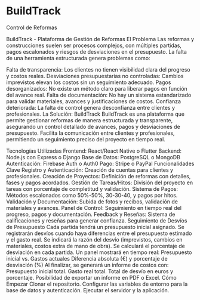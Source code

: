 # BuildTrack
Control de Reformas

BuildTrack - Plataforma de Gestión de Reformas
El Problema
Las reformas y construcciones suelen ser procesos complejos, con múltiples partidas, pagos escalonados y riesgos de desviaciones en el presupuesto. La falta de una herramienta estructurada genera problemas como:

Falta de transparencia: Los clientes no tienen visibilidad clara del progreso y costos reales.
Desviaciones presupuestarias no controladas: Cambios imprevistos elevan los costos sin un seguimiento adecuado.
Pagos desorganizados: No existe un método claro para liberar pagos en función del avance real.
Falta de documentación: No hay un sistema estandarizado para validar materiales, avances y justificaciones de costos.
Confianza deteriorada: La falta de control genera desconfianza entre clientes y profesionales.
La Solución: BuildTrack
BuildTrack es una plataforma que permite gestionar reformas de manera estructurada y transparente, asegurando un control detallado de avances, pagos y desviaciones de presupuesto. Facilita la comunicación entre clientes y profesionales, permitiendo un seguimiento preciso del proyecto en tiempo real.

Tecnologías Utilizadas
Frontend: React/React Native o Flutter
Backend: Node.js con Express o Django
Base de Datos: PostgreSQL o MongoDB
Autenticación: Firebase Auth o Auth0
Pago: Stripe o PayPal
Funcionalidades Clave
Registro y Autenticación: Creación de cuentas para clientes y profesionales.
Creación de Proyectos: Definición de reformas con detalles, fases y pagos acordados.
Gestión de Tareas/Hitos: División del proyecto en tareas con porcentaje de completitud y validación.
Sistema de Pagos: Métodos escalonados como 50%-50%, 30-30-40, y pagos por hitos.
Validación y Documentación: Subida de fotos y recibos, validación de materiales y avances.
Panel de Control: Seguimiento en tiempo real del progreso, pagos y documentación.
Feedback y Reseñas: Sistema de calificaciones y reseñas para generar confianza.
Seguimiento de Desvíos de Presupuesto
Cada partida tendrá un presupuesto inicial asignado.
Se registrarán desvíos cuando haya diferencias entre el presupuesto estimado y el gasto real.
Se indicará la razón del desvío (imprevistos, cambios en materiales, costos extra de mano de obra).
Se calculará el porcentaje de desviación en cada partida.
Un panel mostrará en tiempo real:
Presupuesto inicial vs. Gastos actuales
Diferencia absoluta (€) y porcentaje de desviación (%)
Al finalizar, se generará un informe de costos con:
Presupuesto inicial total.
Gasto real total.
Total de desvío en euros y porcentaje.
Posibilidad de exportar un informe en PDF o Excel.
Cómo Empezar
Clonar el repositorio.
Configurar las variables de entorno para la base de datos y autenticación.
Ejecutar el servidor y la aplicación.

